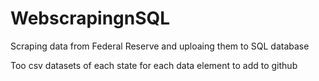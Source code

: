 # WebscrapingnSQL

Scraping data from Federal Reserve and uploaing them to SQL database



Too csv datasets of each state for each data element to add to github
